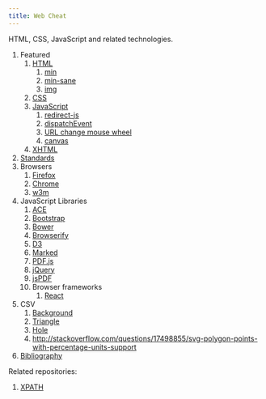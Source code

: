 ```yaml
---
title: Web Cheat
---
```


HTML, CSS, JavaScript and related technologies.

1.  Featured
    1.  [HTML](html.html)
        1.  [min](min.html)
        1.  [min-sane](min-sane.html)
        1.  [img](img.html)
    1.  [CSS](css.html)
    1.  [JavaScript](js.html)
        1.  [redirect-js](redirect-js.html)
        1.  [dispatchEvent](dispatch-event.html)
        1.  [URL change mouse wheel](url-change-mouse-wheel.html)
        1.  [canvas](canvas.html)
    1.  [XHTML](xhtml.xhtml)
1.  [Standards](standards/)
1.  Browsers
    1.  [Firefox](firefox)
    1.  [Chrome](chrome)
    1.  [w3m](w3m)
1.  JavaScript Libraries
    1.  [ACE](ace.html)
    1.  [Bootstrap](bootstrap.html)
    1.  [Bower](bower/)
    1.  [Browserify](browserify/)
    1.  [D3](d3/)
    1.  [Marked](marked.html)
    1.  [PDF.js](pdfjs.html)
    1.  [jQuery](jquery.html)
    1.  [jsPDF](jspdf.html)
    1.  Browser frameworks
        1.  [React](react.md)
1.  CSV
    1.  [Background](background.csv)
    1.  [Triangle](triangle.csv)
    1.  [Hole](hole.csv)
    1.  <http://stackoverflow.com/questions/17498855/svg-polygon-points-with-percentage-units-support>
1.  [Bibliography](bibliography.html)

Related repositories:

1. [XPATH](https://github.com/cirosantilli/rails-cheat/blob/98f582dce03d5643b2c301e8bb2788dd520df00f/app/test/integration/capybara_test.rb)
